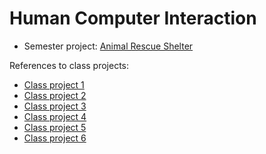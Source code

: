 # Human Computer Interaction

- Semester project: [Animal Rescue Shelter](https://hci-semester-project-saras-projects-eb55a394.vercel.app/)

References to class projects:

- [Class project 1](/class-projects/class-project-1/)
- [Class project 2](/class-projects/class-project-2/)
- [Class project 3](/class-projects/class-project-3/)
- [Class project 4](/class-projects/class-project-4/)
- [Class project 5](/class-projects/class-project-5/)
- [Class project 6](/class-projects/class-project-6/)
